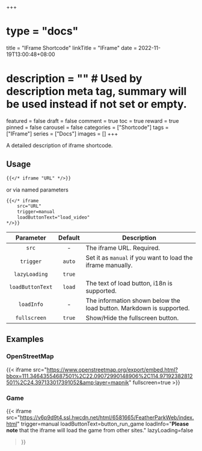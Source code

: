 +++
# type = "docs"
title = "IFrame Shortcode"
linkTitle = "IFrame"
date = 2022-11-19T13:00:48+08:00
# description = "" # Used by description meta tag, summary will be used instead if not set or empty.
featured = false
draft = false
comment = true
toc = true
reward = true
pinned = false
carousel = false
categories = ["Shortcode"]
tags = ["IFrame"]
series = ["Docs"]
images = []
+++

A detailed description of iframe shortcode.

<!--more-->

## Usage

```markdown
{{</* iframe "URL" */>}}
```

or via named parameters

```markdown
{{</* iframe 
    src="URL"
    trigger=manual
    loadButtonText="load_video"
*/>}}
```

| Parameter | Default | Description
|:-:|:-:|---
| `src` | - | The iframe URL. Required.
| `trigger` | `auto` | Set it as `manual` if you want to load the iframe manually.
| `lazyLoading` | `true` | 
| `loadButtonText` | `load` | The text of load button, i18n is supported.
| `loadInfo` | - | The information shown below the load button. Markdown is supported.
| `fullscreen` | `true` | Show/Hide the fullscreen button.

## Examples

### OpenStreetMap

{{< iframe src="https://www.openstreetmap.org/export/embed.html?bbox=111.34643554687501%2C22.09072990148906%2C114.97192382812501%2C24.397133017391052&amp;layer=mapnik" fullscreen=true >}}

### Game

{{< iframe
    src="https://v6p9d9t4.ssl.hwcdn.net/html/6581665/FeatherParkWeb/index.html"
    trigger=manual
    loadButtonText=button_run_game
    loadInfo="**Please note** that the iframe will load the game from other sites."
    lazyLoading=false
>}}
